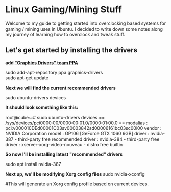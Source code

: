 # Linux Gaming/Mining Stuff
Welcome to my guide to getting started into overclocking based systems for gaming / mining uses in Ubuntu. I decided to write down some notes along my journey of learning how to overclock and tweak stuff.     

## Let's get started by installing the drivers
**add ["Graphics Drivers" team PPA](https://launchpad.net/~graphics-drivers/+archive/ubuntu/ppa)**

sudo add-apt-repository ppa:graphics-drivers  
sudo apt-get update  

**Next we will find the current recommended drivers**

sudo ubuntu-drivers devices

**It should look something like this:**

root@cube:~# sudo ubuntu-drivers devices
== /sys/devices/pci0000:00/0000:00:01.0/0000:01:00.0 ==
modalias : pci:v000010DEd00001C03sv00003842sd00006161bc03sc00i00
vendor   : NVIDIA Corporation
model    : GP106 [GeForce GTX 1060 6GB]
driver   : nvidia-387 - third-party free recommended
driver   : nvidia-384 - third-party free
driver   : xserver-xorg-video-nouveau - distro free builtin

**So now I'll be installing latest "recommended" drivers**  

sudo apt install nvidia-387 

**Next up, we'll be modifying Xorg config files**
sudo nvidia-xconfig

#This will generate an Xorg config profile based on current devices.
